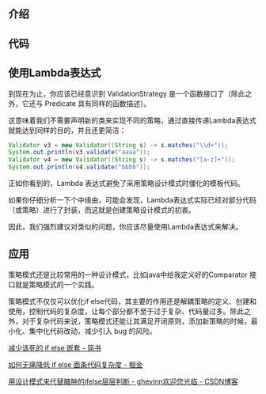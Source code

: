 ## 介绍



## 代码



## 使用Lambda表达式

到现在为止，你应该已经意识到 ValidationStrategy 是一个函数接口了（除此之外，它还与 Predicate 具有同样的函数描述）。

这意味着我们不需要声明新的类来实现不同的策略，通过直接传递Lambda表达式就能达到同样的目的，并且还更简洁：

```java
Validator v3 = new Validator((String s) -> s.matches("\\d+"));
System.out.println(v3.validate("aaaa"));
Validator v4 = new Validator((String s) -> s.matches("[a-z]+"));
System.out.println(v4.validate("bbbb"));
```

正如你看到的，Lambda 表达式避免了采用策略设计模式时僵化的模板代码。

如果你仔细分析一下个中缘由，可能会发现，Lambda表达式实际已经对部分代码（或策略）进行了封装，而这就是创建策略设计模式的初衷。

因此，我们强烈建议对类似的问题，你应该尽量使用Lambda表达式来解决。



## 应用

策略模式还是比较常用的一种设计模式，比如java中给我定义好的Comparator 接口就是策略模式的一个实践。

策略模式不仅仅可以优化if else代码，其主要的作用还是解耦策略的定义、创建和使用，控制代码的复杂度，让每个部分都不至于过于复杂、代码量过多。除此之外，对于复杂代码来说，策略模式还能让其满足开闭原则，添加新策略的时候，最小化、集中化代码改动，减少引入 bug 的风险。

[减少该死的 if else 嵌套 \- 简书](https://www.jianshu.com/p/57c065b124c4)

[如何无痛降低 if else 面条代码复杂度 \- 掘金](https://juejin.im/post/59dc66256fb9a0452a3b4832)

[用设计模式来代替臃肿的ifelse层层判断 \- ghevinn欢迎您光临 \- CSDN博客](https://blog.csdn.net/ghevinn/article/details/24792071)